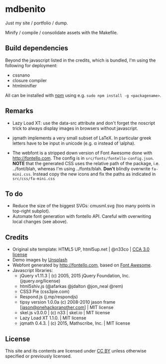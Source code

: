 # mdbenito

Just my site / portfolio / dump.

Minify / compile / consolidate assets with the Makefile.

## Build dependencies

Beyond the javascript listed in the credits, which is bundled,
I'm using the following for deployment:

* cssnano
* closure compiler
* htmlminifier

All can be installed with [npm](https://www.npmjs.com/) using e.g.
`sudo npm install -g <packagename>`.


## Remarks

* Lazy Load XT: use the data-src attribute and don't forget the
  noscript trick to always display images in browsers without
  javascript.

* jqmath implements a very small subset of LaTeX. In particular
  greek letters have to be input in unicode (e.g. α instead of \alpha).

* The webfont is a stripped down version of Font Awesome done with
  http://fontello.com. The config is in `src/fonts/fontello-config.json`.
  **NOTE** that the generated CSS uses the relative path of the package,
  i.e. ../font/blah, whereas I'm using ../font*s*/blah.
  **Don't** blindly overwrite `fa-mini.css`. Instead copy the new icons
  and fix the paths as indicated in `src/css/fa-mini.css`

## To do

* Reduce the size of the biggest SVGs: cmusml.svg (too many points in
  top-right subplot).
* Automate font generation with fontello API. Careful with overwriting
  local changes (see above).

## Credits

* Original site template: HTML5 UP, html5up.net | @n33co |
  [CCA 3.0 license](html5up.net/license)
* Demo images by [Unsplash](unsplash.com)
* Webfont generated by http://fontello.com, based on
  [Font Awesome](fortawesome.github.com/Font-Awesome).
* Javascript libraries:
    * jQuery v1.11.3 | (c) 2005, 2015 jQuery Foundation, Inc.
      (jquery.org/license)
    * html5shiv.js (@afarkas @jdalton @jon\_neal @rem)
    * CSS3 Pie (css3pie.com)
    * Respond.js (j.mp/respondjs)
    * tipsy version 1.0.0a (c) 2008-2010 jason frame
      [jason@onehackoranother.com] | MIT license
    * skel.js v3.0.0 | (c) n33 | skel.io | MIT license
    * Lazy Load XT 1.1.0. | MIT license
    * jqmath 0.4.3. | (c) 2015, Mathscribe, Inc. | MIT license

## License

This site and its contents are licensed under 
[CC BY](https://creativecommons.org/licenses/by/4.0/) unless otherwise
specified or previously licensed.

